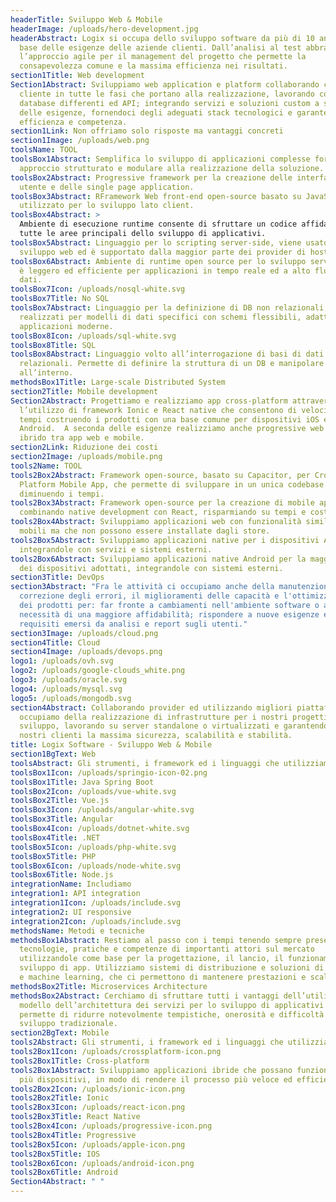 ```yaml
---
headerTitle: Sviluppo Web & Mobile
headerImage: /uploads/hero-development.jpg
headerAbstract: Logix si occupa dello sviluppo software da più di 10 anni sulla
  base delle esigenze delle aziende clienti. Dall’analisi al test abbracciamo
  l’approccio agile per il management del progetto che permette la
  consapevolezza comune e la massima efficienza nei risultati.
section1Title: Web development
Section1Abstract: Sviluppiamo web application e platform collaborando con il
  cliente in tutte le fasi che portano alla realizzazione, lavorando con
  database differenti ed API; integrando servizi e soluzioni custom a seconda
  delle esigenze, fornendoci degli adeguati stack tecnologici e garantendo
  efficienza e competenza.
section1Link: Non offriamo solo risposte ma vantaggi concreti
section1Image: /uploads/web.png
toolsName: TOOL
toolsBox1Abstract: Semplifica lo sviluppo di applicazioni complesse fornendo un
  approccio strutturato e modulare alla realizzazione della soluzione.
toolsBox2Abstract: Progressive framework per la creazione delle interfacce
  utente e delle single page application.
toolsBox3Abstract: RFramework Web front-end open-source basato su JavaScript,
  utilizzato per lo sviluppo lato client.
toolsBox4Abstract: >
  Ambiente di esecuzione runtime consente di sfruttare un codice affidabile per
  tutte le aree principali dello sviluppo di applicativi.
toolsBox5Abstract: Linguaggio per lo scripting server-side, viene usato nello
  sviluppo web ed è supportato dalla maggior parte dei provider di hosting.
toolsBox6Abstract: Ambiente di runtime open source per lo sviluppo server-side,
  è leggero ed efficiente per applicazioni in tempo reale ed a alto flusso di
  dati.
toolsBox7Icon: /uploads/nosql-white.svg
toolsBox7Title: No SQL
toolsBox7Abstract: Linguaggio per la definizione di DB non relazionali,
  realizzati per modelli di dati specifici con schemi flessibili, adatti alle
  applicazioni moderne.
toolsBox8Icon: /uploads/sql-white.svg
toolsBox8Title: SQL
toolsBox8Abstract: Linguaggio volto all’interrogazione di basi di dati
  relazionali. Permette di definire la struttura di un DB e manipolare i dati
  all’interno.
methodsBox1Title: Large-scale Distributed System
section2Title: Mobile development
Section2Abstract: Progettiamo e realizziamo app cross-platform attraverso
  l’utilizzo di framework Ionic e React native che consentono di velocizzare i
  tempi costruendo i prodotti con una base comune per dispositivi iOS e
  Android.  A seconda delle esigenze realizziamo anche progressive web app, un
  ibrido tra app web e mobile.
section2Link: Riduzione dei costi
section2Image: /uploads/mobile.png
tools2Name: TOOL
tools2Box2Abstract: Framework open-source, basato su Capacitor, per Cross
  Platform Mobile App, che permette di sviluppare in un unica codebase
  diminuendo i tempi.
tools2Box3Abstract: Framework open-source per la creazione di mobile app,
  combinando native development con React, risparmiando su tempi e costi.
tools2Box4Abstract: Sviluppiamo applicazioni web con funzionalità simili ad app
  mobili ma che non possono essere installate dagli store.
tools2Box5Abstract: Sviluppiamo applicazioni native per i dispositivi Apple,
  integrandole con servizi e sistemi esterni.
tools2Box6Abstract: Sviluppiamo applicazioni native Android per la maggior parte
  dei dispositivi adottati, integrandole con sistemi esterni.
section3Title: DevOps
section3Abstract: "Fra le attività ci occupiamo anche della manutenzione per la
  correzione degli errori, il miglioramenti delle capacità e l'ottimizzazione
  dei prodotti per: far fronte a cambiamenti nell'ambiente software o a
  necessità di una maggiore affidabilità; rispondere a nuove esigenze e
  requisiti emersi da analisi e report sugli utenti."
section3Image: /uploads/cloud.png
section4Title: Cloud
section4Image: /uploads/devops.png
logo1: /uploads/ovh.svg
logo2: /uploads/google-clouds_white.png
logo3: /uploads/oracle.svg
logo4: /uploads/mysql.svg
logo5: /uploads/mongodb.svg
section4Abstract: Collaborando provider ed utilizzando migliori piattafome, ci
  occupiamo della realizzazione di infrastrutture per i nostri progetti di
  sviluppo, lavorando su server standalone o virtualizzati e garantendo ai
  nostri clienti la massima sicurezza, scalabilità e stabilità.
title: Logix Software - Sviluppo Web & Mobile
section1BgText: Web
toolsAbstract: Gli strumenti, i framework ed i linguaggi che utilizziamo
toolsBox1Icon: /uploads/springio-icon-02.png
toolsBox1Title: Java Spring Boot
toolsBox2Icon: /uploads/vue-white.svg
toolsBox2Title: Vue.js
toolsBox3Icon: /uploads/angular-white.svg
toolsBox3Title: Angular
toolsBox4Icon: /uploads/dotnet-white.svg
toolsBox4Title: .NET
toolsBox5Icon: /uploads/php-white.svg
toolsBox5Title: PHP
toolsBox6Icon: /uploads/node-white.svg
toolsBox6Title: Node.js
integrationName: Includiamo
integration1: API integration
integration1Icon: /uploads/include.svg
integration2: UI responsive
integration2Icon: /uploads/include.svg
methodsName: Metodi e tecniche
methodsBox1Abstract: Restiamo al passo con i tempi tenendo sempre presente
  tecnologie, pratiche e competenze di importanti attori sul mercato
  utilizzandole come base per la progettazione, il lancio, il funzionamento e lo
  sviluppo di app. Utilizziamo sistemi di distribuzione e soluzioni di e-science
  e machine learning, che ci permettono di mantenere prestazioni e scalabilità.
methodsBox2Title: Microservices Architecture
methodsBox2Abstract: Cerchiamo di sfruttare tutti i vantaggi dell’utilizzo del
  modello dell’architettura dei servizi per lo sviluppo di applicativi che
  permette di ridurre notevolmente tempistiche, onerosità e difficoltà dello
  sviluppo tradizionale.
section2BgText: Mobile
tools2Abstract: Gli strumenti, i framework ed i linguaggi che utilizziamo
tools2Box1Icon: /uploads/crossplatform-icon.png
tools2Box1Title: Cross-platform
tools2Box1Abstract: Sviluppiamo applicazioni ibride che possano funzionare su
  più dispositivi, in modo di rendere il processo più veloce ed efficiente.
tools2Box2Icon: /uploads/ionic-icon.png
tools2Box2Title: Ionic
tools2Box3Icon: /uploads/react-icon.png
tools2Box3Title: React Native
tools2Box4Icon: /uploads/progressive-icon.png
tools2Box4Title: Progressive
tools2Box5Icon: /uploads/apple-icon.png
tools2Box5Title: IOS
tools2Box6Icon: /uploads/android-icon.png
tools2Box6Title: Android
Section4Abstract: " "
---
```

